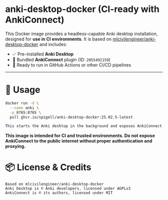 # anki-desktop-docker (CI-ready with AnkiConnect)

This Docker image provides a headless-capable Anki desktop installation, designed for **use in CI environments**. It is based on [mlcivilengineer/anki-desktop-docker](https://github.com/mlcivilengineer/anki-desktop-docker) and includes:

- ✅ Pre-installed **Anki Desktop**
- 🔌 Bundled **AnkiConnect** plugin (ID: `2055492159`)
- 🐳 Ready to run in GitHub Actions or other CI/CD pipelines

---

# 🐳 Usage
```bash
docker run -d \
  --name anki \
  -p 8765:8765 \
  pull ghcr.io/spigell/anki-desktop-docker:25.02.5-latest

This starts the Anki desktop in the background and exposes AnkiConnect on http://localhost:8765.
```

**This image is intended for CI and trusted environments. Do not expose AnkiConnect to the public internet without proper authentication and proxying.**

# 📦 License & Credits
    Based on mlcivilengineer/anki-desktop-docker
    Anki Desktop is © Anki developers, licensed under AGPLv3
    AnkiConnect is © its authors, licensed under MIT
